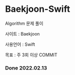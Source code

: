 # Baekjoon-Swift

Algorithm 문제 풀이

사이트 : Baekjoon

사용언어 : Swift


목표 : 주 3회 이상 COMMIT

### Done 2022.02.13

